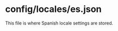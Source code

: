 # config/locales/es.json

This file is where Spanish locale settings are stored.

<docmeta name="displayName" value="es.json">
